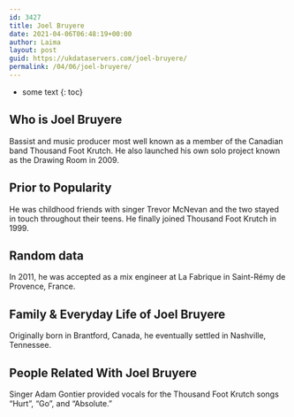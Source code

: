 ```yaml
---
id: 3427
title: Joel Bruyere
date: 2021-04-06T06:48:19+00:00
author: Laima
layout: post
guid: https://ukdataservers.com/joel-bruyere/
permalink: /04/06/joel-bruyere/
---
```


* some text
{: toc}


## Who is Joel Bruyere
                  
                  
                  
Bassist and music producer most well known as a member of the Canadian band Thousand Foot Krutch. He also launched his own solo project known as the Drawing Room in 2009.
                  
              
            
              
            
                
                
                
## Prior to Popularity
                  
                  
                  
He was childhood friends with singer Trevor McNevan and the two stayed in touch throughout their teens. He finally joined Thousand Foot Krutch in 1999.
                  
              
            
              
            
                
                
                
## Random data
                  
                  
                  
In 2011, he was accepted as a mix engineer at La Fabrique in Saint-Rémy de Provence, France.
                  
              
            
              
            
                
                
                
## Family & Everyday Life of Joel Bruyere
                  
                  
                  
Originally born in Brantford, Canada, he eventually settled in Nashville, Tennessee.
                  
              
            
              
            
                
                
                
## People Related With Joel Bruyere
                  
                  
                  
Singer Adam Gontier provided vocals for the Thousand Foot Krutch songs &#8220;Hurt&#8221;, &#8220;Go&#8221;, and &#8220;Absolute.&#8221;
                  
              
            
              
            
                
              
            
              
              
            
            
              
            
          
          
          
